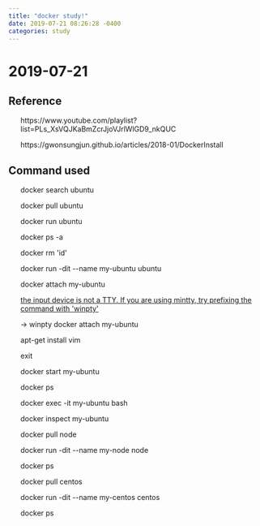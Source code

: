```yaml
---
title: "docker study!"
date: 2019-07-21 08:26:28 -0400
categories: study
---
```


# 2019-07-21

## Reference

<ul>https://www.youtube.com/playlist?list=PLs_XsVQJKaBmZcrJjoVJrlWlGD9_nkQUC</ul>
<ul>https://gwonsungjun.github.io/articles/2018-01/DockerInstall</ul>

## Command used

<ul>docker search ubuntu</ul>
<ul>docker pull ubuntu</ul>
<ul>docker run ubuntu</ul>
<ul>docker ps -a</ul>
<ul>docker rm 'id'</ul>

<ul>docker run -dit --name my-ubuntu ubuntu</ul>
<ul>docker attach my-ubuntu</ul>
<ul><span style="color:red"><a href="https://stackoverflow.com/questions/48623005/docker-error-the-input-device-is-not-a-tty-if-you-are-using-mintty-try-prefi">the input device is not a TTY.  If you are using mintty, try prefixing the command with 'winpty'</a></span></ul>
  <ul>-> winpty docker attach my-ubuntu</ul>
<ul>apt-get install vim</ul>

<ul>exit</ul>
<ul>docker start my-ubuntu</ul>
<ul>docker ps</ul>
<ul>docker exec -it my-ubuntu bash</ul>

<ul>docker inspect my-ubuntu</ul>
<ul>docker pull node</ul>
<ul>docker run -dit --name my-node node</ul>
<ul>docker ps</ul>

<ul>docker pull centos</ul>
<ul>docker run -dit --name my-centos centos</ul>
<ul>docker ps</ul>
